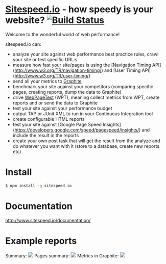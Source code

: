 <a href="http://www.sitespeed.io" target="_blank">Sitespeed.io</a> - how speedy is your website? [![Build Status](https://travis-ci.org/sitespeedio/sitespeed.io.svg?branch=master)](http://travis-ci.org/sitespeedio/sitespeed.io)
=============

Welcome to the wonderful world of web performance!

sitespeed.io can:
* analyze your site against web performance best practice rules, crawl your site or test specific URL:s
* measure how fast your site/pages is using the [Navigation Timing API] (http://www.w3.org/TR/navigation-timing/) and [User Timing API] (http://www.w3.org/TR/user-timing/)
* send all your metrics to [Graphite](graphite.wikidot.com)
* benchmark your site against your competitors (comparing specific pages, creating reports, dump the data to Graphite)
* drive [WebPageTest](www.webpagetest.org) (WPT), meaning collect metrics from WPT, create reports and or
send the data to Graphite
* test your site against your performance budget
* output TAP or JUnit XML to run in your Continuous Integration tool
* create configurable HTML reports
* test your site against [Google Page Speed Insights] (https://developers.google.com/speed/pagespeed/insights/) and include the result in the reports
* create your own post task that will get the result from the analyze and do whatever you want with it (store to a database, create new reports etc)

Install
=============
```bash
$ npm install -g sitespeed.io
```

Documentation
=============
http://www.sitespeed.io/documentation/

Example reports
=============
Summary:
<img src="https://raw.githubusercontent.com/sitespeedio/sitespeed.io/master/doc/3.0-summary2.png">
Pages summary:
<img src="https://raw.githubusercontent.com/sitespeedio/sitespeed.io/master/doc/3.0-pages.png">
Metrics in Graphite:
<img src="https://raw.githubusercontent.com/sitespeedio/sitespeed.io/master/doc/3.0-grafana-timing-metrics.png">
